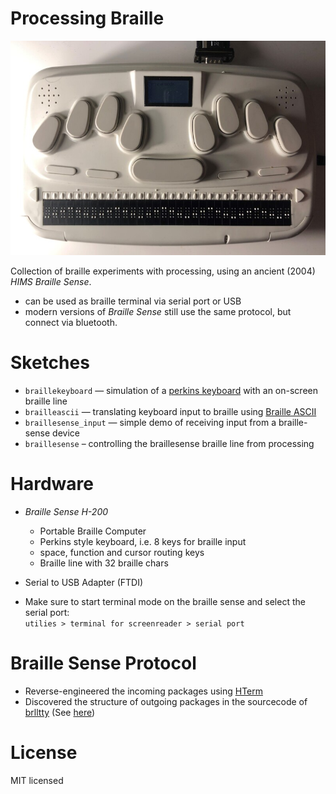 # Processing Braille

![Small picture of Braille Sense](braille-sense-photo.jpg)

Collection of braille experiments with processing, using an ancient (2004) *HIMS Braille Sense*.


- can be used as braille terminal via serial port or USB
- modern versions of *Braille Sense* still use the same protocol, but connect via bluetooth.

# Sketches

- `braillekeyboard` — simulation of a [perkins keyboard](https://en.wikipedia.org/wiki/Perkins_Brailler) with an on-screen braille line
- `brailleascii` — translating keyboard input to braille using [Braille ASCII](https://en.wikipedia.org/wiki/Braille_ASCII)
- `braillesense_input` — simple demo of receiving input from a braille-sense device
- `braillesense` – controlling the braillesense braille line from processing



# Hardware

- *Braille Sense H-200*
    - Portable Braille Computer
    - Perkins style keyboard, i.e. 8 keys for braille input
    - space, function and cursor routing keys
    - Braille line with 32 braille chars

- Serial to USB Adapter (FTDI)
- Make sure to start terminal mode on the braille sense and select the serial port:  
    `utilies > terminal for screenreader > serial port` 

# Braille Sense Protocol

- Reverse-engineered the incoming packages using [HTerm](http://der-hammer.info/pages/terminal.html)
- Discovered the structure of outgoing packages in the sourcecode of [brlltty](https://brltty.app/) (See [here](https://github.com/brltty/brltty/blob/dc1bb832dcf034cf9376a4cffaea32893424b003/Drivers/Braille/HIMS/braille.c))


# License

MIT licensed